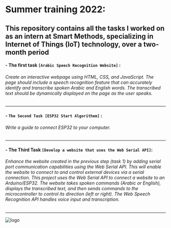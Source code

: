 # **Summer training 2022:**
**This repository contains all the tasks I worked on as an intern at Smart Methods, specializing in Internet of Things (IoT) technology, over a two-month period**
----------------------------------------------

#### - **The first task `[Arabic Speech Recognition Website]`** :
###### Create an interactive webpage using HTML, CSS, and JavaScript. The page should include a speech recognition feature that can accurately identify and transcribe spoken Arabic and English words. The transcribed text should be dynamically displayed on the page as the user speaks.
----------------------------------------------
#### - **`The Second Task [ESP32 Start Algorithem]`** :
###### Write a guide to connect ESP32 to your computer.
---------------------------------------------
#### - **The Third Task `[Develop a website that uses the Web Serial API]`**:
###### Enhance the website created in the previous step (task 1) by adding serial port communication capabilities using the Web Serial API.  This will enable the website to connect to and control external devices via a serial connection. This project uses the Web Serial API to connect a website to an Arduino/ESP32.  The website takes spoken commands (Arabic or English), displays the transcribed text, and then sends commands to the microcontroller to control its direction (left or right).  The Web Speech Recognition API handles voice input and transcription.
---------------------------------------------



![logo](https://github.com/user-attachments/assets/8db5bbef-e6be-44e0-9ff8-e8175b583b80)




